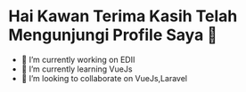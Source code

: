 <h1>Hai Kawan Terima Kasih Telah Mengunjungi Profile Saya 👋</h1>

- 🔭 I’m currently working on EDII
- 🌱 I’m currently learning VueJs
- 👯 I’m looking to collaborate on VueJs,Laravel

